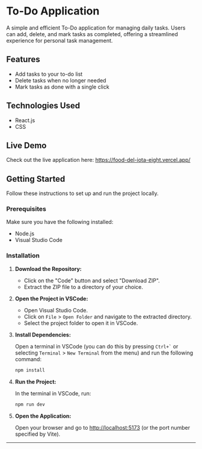 
# To-Do Application  

A simple and efficient To-Do application for managing daily tasks. Users can add, delete, and mark tasks as completed, offering a streamlined experience for personal task management.  

## Features  

- Add tasks to your to-do list  
- Delete tasks when no longer needed  
- Mark tasks as done with a single click  

## Technologies Used  

- React.js 
- CSS  

## Live Demo  

Check out the live application here: https://food-del-iota-eight.vercel.app/

## Getting Started  

Follow these instructions to set up and run the project locally.  

### Prerequisites  

Make sure you have the following installed:  

- Node.js  
- Visual Studio Code  

### Installation  

1. **Download the Repository:**  

   - Click on the "Code" button and select "Download ZIP".  
   - Extract the ZIP file to a directory of your choice.  

2. **Open the Project in VSCode:**  

   - Open Visual Studio Code.  
   - Click on `File` > `Open Folder` and navigate to the extracted directory.  
   - Select the project folder to open it in VSCode.  

3. **Install Dependencies:**  

   Open a terminal in VSCode (you can do this by pressing `` Ctrl+` `` or selecting `Terminal` > `New Terminal` from the menu) and run the following command:  

   ```bash  
   npm install  
   ```  

4. **Run the Project:**  

   In the terminal in VSCode, run:  

   ```bash  
   npm run dev  
   ```  

5. **Open the Application:**  

   Open your browser and go to [http://localhost:5173](http://localhost:5173) (or the port number specified by Vite).  

--- 
